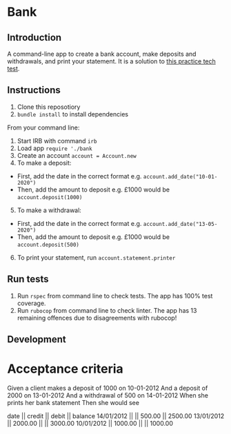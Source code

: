 # Bank

## Introduction
A command-line app to create a bank account, make deposits and withdrawals, and print your statement. It is a solution to [this practice tech test](https://github.com/makersacademy/course/blob/master/individual_challenges/bank_tech_test.md).

## Instructions
1. Clone this reposotiory
2. `bundle install` to install dependencies

From your command line:
1. Start IRB with command `irb`
2. Load app `require './bank`
3. Create an account `account = Account.new`
4. To make a deposit:
- First, add the date in the correct format e.g. `account.add_date("10-01-2020")`
- Then, add the amount to deposit e.g. £1000 would be `account.deposit(1000)`
5. To make a withdrawal:
- First, add the date in the correct format e.g. `account.add_date("13-05-2020")`
- Then, add the amount to deposit e.g. £1000 would be `account.deposit(500)`
6. To print your statement, run `account.statement.printer`

## Run tests
1. Run `rspec` from command line to check tests. The app has 100% test coverage.
2. Run `rubocop` from command line to check linter. The app has 13 remaining offences due to disagreements with rubocop!

## Development

# Acceptance criteria
Given a client makes a deposit of 1000 on 10-01-2012
And a deposit of 2000 on 13-01-2012
And a withdrawal of 500 on 14-01-2012
When she prints her bank statement
Then she would see

date || credit || debit || balance
14/01/2012 || || 500.00 || 2500.00
13/01/2012 || 2000.00 || || 3000.00
10/01/2012 || 1000.00 || || 1000.00
